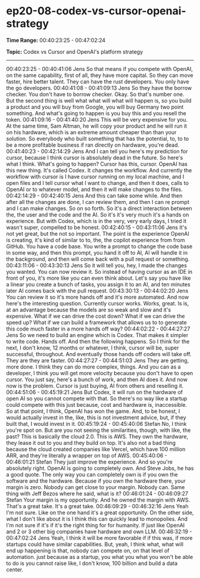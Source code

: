 # ep20-08-codex-vs-cursor-openai-strategy

**Time Range:** 00:40:23:25 - 00:47:02:24

**Topic:** Codex vs Cursor and OpenAI's platform strategy

---

00:40:23:25 - 00:40:41:06
Jens
So that means if you compete with OpenAI, on the same capability, first of all, they have more
capital. So they can move faster, hire better talent. They can have the rust developers. You only
have the go developers.
00:40:41:08 - 00:41:09:13
Jens
So they have the borrow checker. You don't have to borrow checker. Okay. So that's number
one. But the second thing is well what what will what will happen is, so you build a product and
you will buy from Google, you will buy Germany two point something. And what's going to
happen is you buy this and you resell the token.
00:41:09:16 - 00:41:40:20
Jens
This will be very expensive for you. At the same time, Sam Altman, he will copy your product
and he will run it on his hardware, which is an extreme amount cheaper than than your solution.
So everybody who built something that has the potential, to, to to be a more profitable business
if ran directly on hardware, you're dead.
00:41:40:23 - 00:42:14:29
Jens
And I can tell you here's my prediction for cursor, because I think cursor is absolutely dead in
the future. So here's what I think. What's going to happen? Cursor has this, cursor. OpenAI has
this new thing. It's called Codex. It changes the workflow. And currently the workflow with cursor
is I have cursor running on my local machine, and I open files and I tell cursor what I want to
change, and then it does, calls to OpenAI or to whatever model, and then it will make changes
to the files.
00:42:14:29 - 00:42:40:15
Jens
And this can take some while. And then after all the changes are done, I can review them, and
then I can re prompt and I can make changes. So on so forth. So it's a direct interaction
between the, the user and the code and the AI. So it's it's very much it's a hands on experience.
But with Codex, which is in the very, very early days, I tried it wasn't super, compelled to be
honest.
00:42:40:15 - 00:43:11:06
Jens
It's not yet great, but the not so important. The point is the experience OpenAI is creating, it's
kind of similar to to, the, the copilot experience from from GitHub. You have a code base. You
write a prompt to change the code base in some way, and then this prompt, you hand it off to AI,
AI will handle it in the background, and then will come back with a pull request or something.
00:43:11:06 - 00:43:30:13
Jens
So it will tell you, hey, I made the changes you wanted. You can now review it. So instead of
having cursor as an IDE in front of you, it's more like you can even think about. Let's say you
have like a linear you create a bunch of tasks, you assign it to an AI, and ten minutes later AI
comes back with the pull request.
00:43:30:13 - 00:44:02:20
Jens
You can review it so it's more hands off and it's more automated. And now here's the interesting
question. Currently cursor works. Works, great. Is is, at an advantage because the models are
so weak and slow and it's expensive. What if we can drive the cost down? What if we can drive
the speed up? What if we can build a framework that allows us to to generate this code much
faster in a more hands off way?
00:44:02:22 - 00:44:27:27
Jens
So we need to build an engine which is Codex. That makes it simpler to write code. Hands off.
And then the following happens. So I think for the next, I don't know, 12 months or whatever, I
think, cursor will be, super successful, throughout. And eventually those hands off coders will
take off. They are they are faster.
00:44:27:27 - 00:44:51:03
Jens
They are getting, more done. I think they can do more complex, things. And you can as a
developer, I think you will get more velocity because you don't have to open cursor. You just say,
here's a bunch of work, and then AI does it. And now now is the problem. Cursor is just buying,
AI from others and reselling it.
00:44:51:06 - 00:45:19:21
Jens
But Codex, it will run on the hardware of open AI so you cannot compete with that. So there's no
way like a startup could compete with this just because, cost and hardware is, inaccessible. So
at that point, I think, OpenAI has won the game. And, to be honest, I would actually invest in the,
like, this is not investment advice, but, if they built that, I would invest in it.
00:45:19:24 - 00:45:40:06
Stefan
No, I think you're spot on. But are you not seeing the similarities, though, with like, the past?
This is basically the cloud 2.0. This is AWS. They own the hardware, they lease it out to you and
they build on top. It's also not a bad thing because the cloud created companies like Vercel,
which have 100 million ARR, and they're literally a wrapper on top of AWS.
00:45:40:06 - 00:46:01:21
Stefan
They just improve the experience. And so you're absolutely right. OpenAI is going to completely
own. And Steve Jobs, he has a good quote. The only way you can completely own is if you own
the software and the hardware. Because if you own the hardware there, your margin is zero.
Nobody can get close to your margin. Nobody can. Same thing with Jeff Bezos where he said,
what is it?
00:46:01:24 - 00:46:09:27
Stefan
Your margin is my opportunity. And he owned the margin with AWS. That's a great take. It's a
great take.
00:46:09:29 - 00:46:32:16
Jens
Yeah I'm not sure. Like on the one hand it's a great opportunity. On the other side, what I don't
like about it is I think this can quickly lead to monopolies. And I'm not sure if it's if it's the right
thing for for humanity. If just like OpenAI and 2 or 3 other big companies have hardware and
own LLM.
00:46:32:19 - 00:47:02:24
Jens
Yeah, I think it will be more favorable if if this was, if more startups could have similar
capabilities. But, yeah, I think what, what will end up happening is that, nobody can compete on,
on that level of automation. just because as a startup, you what you what you won't be able to
do is you cannot raise like, I don't know, 100 billion and build a data center.